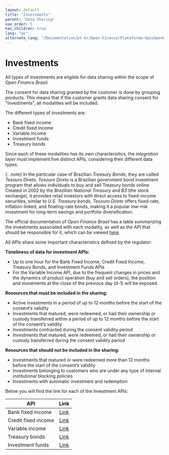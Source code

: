 ```yaml
---
layout: default
title: "Investments"
parent: "Data Sharing"
nav_order: 5
has_children: true
lang: "en"
alternate_lang: "/Documentation/pt-br/Open-Finance/Plataforma-OpusOpenFinance/Integração/OOF-Investimento/"
---
```


# Investments

All types of investments are eligible for data sharing within the scope of *Open Finance Brasil*.

The consent for data sharing granted by the customer is done by grouping products. This means that if the customer grants data sharing consent for "Investments", all modalities will be included.

The different types of investments are:

- Bank fixed income
- Credit fixed income
- Variable income
- Investment funds
- Treasury bonds

Since each of these modalities has its own characteristics, the *integration layer* must implement five distinct APIs, considering their different data types.

{: .note}
In the particular case of Brazilian *Treasury Bonds*, they are called *Tesouro Direto*. *Tesouro Direto* is a Brazilian government bond investment program that allows individuals to buy and sell Treasury bonds online. Created in 2002 by the *Brazilian National Treasury* and *B3* (the stock exchange), it provides retail investors with direct access to fixed-income securities, similar to *U.S. Treasury bonds*. *Tesouro Direto* offers fixed-rate, inflation-linked, and floating-rate bonds, making it a popular low-risk investment for long-term savings and portfolio diversification.

The official documentation of *Open Finance Brasil* has a table summarizing the investments associated with each modality, as well as the API that should be responsible for it, which can be viewed [here][Tabela-Investimento-OFB].

All APIs share some important characteristics defined by the regulator:

**Timeliness of data for investment APIs:**

- Up to one hour for the Bank Fixed Income, Credit Fixed Income, Treasury Bonds, and Investment Funds APIs
- For the Variable Income API, due to the frequent changes in prices and the dynamics of product operation (buy and sell orders), the position and movements at the close of the previous day (d-1) will be exposed.

**Resources that must be included in the sharing:**

- Active investments in a period of up to 12 months before the start of the consent’s validity
- Investments that matured, were redeemed, or had their ownership or custody transferred within a period of up to 12 months before the start of the consent’s validity
- Investments contracted during the consent validity period
- Investments that matured, were redeemed, or had their ownership or custody transferred during the consent validity period

**Resources that should not be included in the sharing:**

- Investments that matured or were redeemed more than 12 months before the start of the consent’s validity
- Investments belonging to customers who are under any type of internal institutional blocking policies
- Investments with automatic investment and redemption

Below you will find the link for each of the Investment APIs:

|API                        |Link                     |
|---------------------------|:-----------------------:|
|Bank fixed income          |[Link](./dados-investimentos/dados-renda-fixa-bancaria.html)|
|Credit fixed income        |[Link](./dados-investimentos/dados-renda-fixa-credito.html)|
|Variable income            |[Link](./dados-investimentos/dados-renda-variavel.html)|
|Treasury bonds             |[Link](./dados-investimentos/dados-tesouro.html)|
|Investment funds           |[Link](./dados-investimentos/dados-fundos.html)|

[Tabela-Investimento-OFB]: https://openfinancebrasil.atlassian.net/wiki/spaces/OF/pages/102957060/Orienta+es+-+DC+Investimentos

